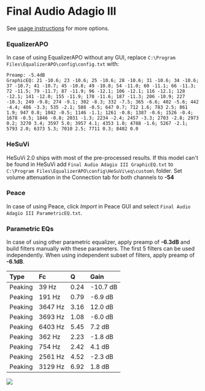 # Final Audio Adagio III
See [usage instructions](https://github.com/jaakkopasanen/AutoEq#usage) for more options.

### EqualizerAPO
In case of using EqualizerAPO without any GUI, replace `C:\Program Files\EqualizerAPO\config\config.txt`
with:
```
Preamp: -5.4dB
GraphicEQ: 21 -10.6; 23 -10.6; 25 -10.6; 28 -10.6; 31 -10.6; 34 -10.6; 37 -10.7; 41 -10.7; 45 -10.8; 49 -10.8; 54 -11.0; 60 -11.1; 66 -11.3; 72 -11.5; 79 -11.7; 87 -11.9; 96 -12.1; 106 -12.1; 116 -12.1; 128 -12.1; 141 -12.0; 155 -11.9; 170 -11.6; 187 -11.3; 206 -10.9; 227 -10.3; 249 -9.8; 274 -9.1; 302 -8.3; 332 -7.5; 365 -6.6; 402 -5.6; 442 -4.4; 486 -3.3; 535 -2.1; 588 -0.5; 647 0.7; 712 1.6; 783 2.5; 861 1.9; 947 0.8; 1042 -0.5; 1146 -1.1; 1261 -0.8; 1387 -0.6; 1526 -0.4; 1678 -0.5; 1846 -0.8; 2031 -1.3; 2234 -2.4; 2457 -3.3; 2703 -2.8; 2973 0.2; 3270 3.4; 3597 5.0; 3957 4.1; 4353 1.0; 4788 -1.6; 5267 -2.1; 5793 2.0; 6373 5.3; 7010 2.5; 7711 0.3; 8482 0.0
```

### HeSuVi
HeSuVi 2.0 ships with most of the pre-processed results. If this model can't be found in HeSuVi add
`Final Audio Adagio III GraphicEQ.txt` to `C:\Program Files\EqualizerAPO\config\HeSuVi\eq\custom\` folder.
Set volume attenuation in the Connection tab for both channels to **-54**

### Peace
In case of using Peace, click *Import* in Peace GUI and select `Final Audio Adagio III ParametricEQ.txt`.

### Parametric EQs
In case of using other parametric equalizer, apply preamp of **-6.3dB** and build filters manually
with these parameters. The first 5 filters can be used independently.
When using independent subset of filters, apply preamp of **-6.1dB**.

| Type    | Fc      |    Q | Gain     |
|:--------|:--------|:-----|:---------|
| Peaking | 39 Hz   | 0.24 | -10.7 dB |
| Peaking | 191 Hz  | 0.79 | -6.9 dB  |
| Peaking | 3647 Hz | 3.16 | 12.0 dB  |
| Peaking | 3693 Hz | 1.08 | -6.0 dB  |
| Peaking | 6403 Hz | 5.45 | 7.2 dB   |
| Peaking | 362 Hz  | 2.23 | -1.8 dB  |
| Peaking | 754 Hz  | 2.42 | 4.1 dB   |
| Peaking | 2561 Hz | 4.52 | -2.3 dB  |
| Peaking | 3129 Hz | 6.92 | 1.8 dB   |

![](https://raw.githubusercontent.com/jaakkopasanen/AutoEq/master/results/innerfidelity/sbaf-serious/Final%20Audio%20Adagio%20III/Final%20Audio%20Adagio%20III.png)
